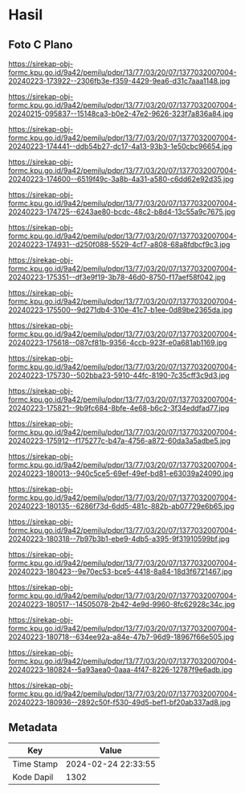 # Hasil

## Foto C Plano

https://sirekap-obj-formc.kpu.go.id/9a42/pemilu/pdpr/13/77/03/20/07/1377032007004-20240223-173922--2306fb3e-f359-4429-9ea6-d31c7aaa1148.jpg

https://sirekap-obj-formc.kpu.go.id/9a42/pemilu/pdpr/13/77/03/20/07/1377032007004-20240215-095837--15148ca3-b0e2-47e2-9626-323f7a836a84.jpg

https://sirekap-obj-formc.kpu.go.id/9a42/pemilu/pdpr/13/77/03/20/07/1377032007004-20240223-174441--ddb54b27-dc17-4a13-93b3-1e50cbc96654.jpg

https://sirekap-obj-formc.kpu.go.id/9a42/pemilu/pdpr/13/77/03/20/07/1377032007004-20240223-174600--6519f49c-3a8b-4a31-a580-c6dd62e92d35.jpg

https://sirekap-obj-formc.kpu.go.id/9a42/pemilu/pdpr/13/77/03/20/07/1377032007004-20240223-174725--6243ae80-bcdc-48c2-b8d4-13c55a9c7675.jpg

https://sirekap-obj-formc.kpu.go.id/9a42/pemilu/pdpr/13/77/03/20/07/1377032007004-20240223-174931--d250f088-5529-4cf7-a808-68a8fdbcf9c3.jpg

https://sirekap-obj-formc.kpu.go.id/9a42/pemilu/pdpr/13/77/03/20/07/1377032007004-20240223-175351--df3e9f19-3b78-46d0-8750-f17aef58f042.jpg

https://sirekap-obj-formc.kpu.go.id/9a42/pemilu/pdpr/13/77/03/20/07/1377032007004-20240223-175500--9d271db4-310e-41c7-b1ee-0d89be2365da.jpg

https://sirekap-obj-formc.kpu.go.id/9a42/pemilu/pdpr/13/77/03/20/07/1377032007004-20240223-175618--087cf81b-9356-4ccb-923f-e0a681ab1169.jpg

https://sirekap-obj-formc.kpu.go.id/9a42/pemilu/pdpr/13/77/03/20/07/1377032007004-20240223-175730--502bba23-5910-44fc-8190-7c35cff3c9d3.jpg

https://sirekap-obj-formc.kpu.go.id/9a42/pemilu/pdpr/13/77/03/20/07/1377032007004-20240223-175821--9b9fc684-8bfe-4e68-b6c2-3f34eddfad77.jpg

https://sirekap-obj-formc.kpu.go.id/9a42/pemilu/pdpr/13/77/03/20/07/1377032007004-20240223-175912--f175277c-b47a-4756-a872-60da3a5adbe5.jpg

https://sirekap-obj-formc.kpu.go.id/9a42/pemilu/pdpr/13/77/03/20/07/1377032007004-20240223-180013--940c5ce5-69ef-49ef-bd81-e63039a24090.jpg

https://sirekap-obj-formc.kpu.go.id/9a42/pemilu/pdpr/13/77/03/20/07/1377032007004-20240223-180135--6286f73d-6dd5-481c-882b-ab07729e6b65.jpg

https://sirekap-obj-formc.kpu.go.id/9a42/pemilu/pdpr/13/77/03/20/07/1377032007004-20240223-180318--7b97b3b1-ebe9-4db5-a395-9f31910599bf.jpg

https://sirekap-obj-formc.kpu.go.id/9a42/pemilu/pdpr/13/77/03/20/07/1377032007004-20240223-180423--9e70ec53-bce5-4418-8a84-18d3f6721467.jpg

https://sirekap-obj-formc.kpu.go.id/9a42/pemilu/pdpr/13/77/03/20/07/1377032007004-20240223-180517--14505078-2b42-4e9d-9960-8fc62928c34c.jpg

https://sirekap-obj-formc.kpu.go.id/9a42/pemilu/pdpr/13/77/03/20/07/1377032007004-20240223-180718--634ee92a-a84e-47b7-96d9-18967f66e505.jpg

https://sirekap-obj-formc.kpu.go.id/9a42/pemilu/pdpr/13/77/03/20/07/1377032007004-20240223-180824--5a93aea0-0aaa-4f47-8226-12787f9e6adb.jpg

https://sirekap-obj-formc.kpu.go.id/9a42/pemilu/pdpr/13/77/03/20/07/1377032007004-20240223-180936--2892c50f-f530-49d5-bef1-bf20ab337ad8.jpg


## Metadata

| Key        | Value               |
| ---------- | ------------------- |
| Time Stamp | 2024-02-24 22:33:55 |
| Kode Dapil | 1302                |



